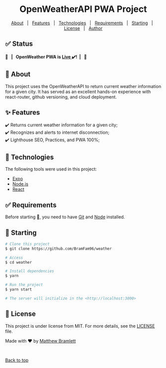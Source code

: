 <h1 align="center">OpenWeatherAPI PWA Project</h1>


<p align="center">
  <a href="#dart-about">About</a> &#xa0; | &#xa0; 
  <a href="#sparkles-features">Features</a> &#xa0; | &#xa0;
  <a href="#rocket-technologies">Technologies</a> &#xa0; | &#xa0;
  <a href="#white_check_mark-requirements">Requirements</a> &#xa0; | &#xa0;
  <a href="#checkered_flag-starting">Starting</a> &#xa0; | &#xa0;
  <a href="#memo-license">License</a> &#xa0; | &#xa0;
  <a href="https://github.com/BramFam96/" target="_blank">Author</a>
</p>

## :white_check_mark: Status

<h4 > 
	🚀 &#xa0; | &#xa0; OpenWeather PWA is <a href="https://open-weather-project-hwv7r.ondigitalocean.app/">Live </a>✔️!&#xa0; | &#xa0; 🚀
</h4>

## :dart: About ##

This project uses the OpenWeatherAPI to return current weather information for a given city. It has served as an excellent hands-on experience with react-router, github versioning, and cloud deployment.

## :sparkles: Features ##

:heavy_check_mark: Returns current weather information for a given city;\
:heavy_check_mark: Recognizes and alerts to internet disconnection;\
:heavy_check_mark: Lighthouse SEO, Practices, and PWA 100%;

## :rocket: Technologies ##

The following tools were used in this project:

- [Expo](https://expo.io/)
- [Node.js](https://nodejs.org/en/)
- [React](https://pt-br.reactjs.org/)



## :white_check_mark: Requirements ##

Before starting :checkered_flag:, you need to have [Git](https://git-scm.com) and [Node](https://nodejs.org/en/) installed.

## :checkered_flag: Starting ##

```bash
# Clone this project
$ git clone https://github.com/BramFam96/weather

# Access
$ cd weather

# Install dependencies
$ yarn

# Run the project
$ yarn start

# The server will initialize in the <http://localhost:3000>
```

## :memo: License ##

This project is under license from MIT. For more details, see the [LICENSE](LICENSE.md) file.


Made with :heart: by <a href="https://github.com/BramFam96/" target="_blank">Matthew Bramlett</a>

&#xa0;

<a href="#top">Back to top</a>
